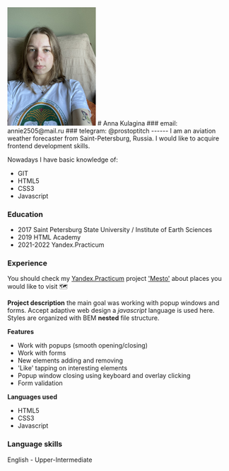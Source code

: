 <img src="./me.jpg" width="200">
# Anna Kulagina 
### email: annie2505@mail.ru
### telegram: @prostoptitch
------
I am an aviation weather forecaster from Saint-Petersburg, Russia. I would like to acquire frontend development skills. 

Nowadays I have basic knowledge of:
* GIT 
* HTML5
* CSS3
* Javascript

### Education
* 2017 Saint Petersburg State University / Institute of Earth Sciences
* 2019 HTML Academy
* 2021-2022 Yandex.Practicum

### Experience 
You should check my [Yandex.Practicum](https://practicum.yandex.ru/) project ['Mesto'](https://annie2505.github.io/mesto/) about places you would like to visit :world_map:

**Project description**
the main goal was working with popup windows and forms.
Accept adaptive web design a *javascript* language is used here. 
Styles are organized with BEM **nested** file structure.

**Features**
* Work with popups (smooth opening/closing) 
* Work with forms
* New elements adding and removing 
* 'Like' tapping on interesting elements 
* Popup window closing using keyboard and overlay clicking 
* Form validation

**Languages used**
* HTML5
* CSS3
* Javascript

### Language skills
English - Upper-Intermediate